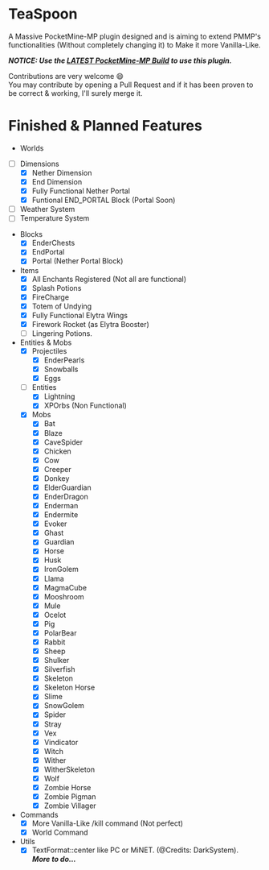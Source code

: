 # TeaSpoon
A Massive PocketMine-MP plugin designed and is aiming to extend PMMP's functionalities (Without completely changing it) to Make it more Vanilla-Like.

***NOTICE: Use the [LATEST PocketMine-MP Build](https://jenkins.pmmp.io/job/PocketMine-MP/lastSuccessfulBuild/artifact/) to use this plugin.***

Contributions are very welcome :smile:<br />You may contribute by opening a Pull Request and if it has been proven to be correct & working, I'll surely merge it.

# Finished & Planned Features
 - Worlds
  - [ ] Dimensions
    - [X] Nether Dimension
    - [X] End Dimension
    - [X] Fully Functional Nether Portal
    - [X] Funtional END_PORTAL Block (Portal Soon)
  - [ ] Weather System
  - [ ] Temperature System
 - Blocks
   - [X] EnderChests
   - [X] EndPortal
   - [X] Portal (Nether Portal Block)
 - Items
   - [X] All Enchants Registered (Not all are functional)
   - [X] Splash Potions
   - [X] FireCharge
   - [X] Totem of Undying
   - [X] Fully Functional Elytra Wings
   - [X] Firework Rocket (as Elytra Booster)
   - [ ] Lingering Potions.
 - Entities & Mobs
   - [X] Projectiles
     - [X] EnderPearls
     - [X] Snowballs
     - [X] Eggs
   - [ ] Entities
     - [X] Lightning
     - [X] XPOrbs (Non Functional)
   - [X] Mobs
     - [X] Bat
     - [X] Blaze
     - [X] CaveSpider
     - [X] Chicken
     - [X] Cow
     - [X] Creeper
     - [X] Donkey
     - [X] ElderGuardian
     - [X] EnderDragon
     - [X] Enderman
     - [X] Endermite
     - [X] Evoker
     - [X] Ghast
     - [X] Guardian
     - [X] Horse
     - [X] Husk
     - [X] IronGolem
     - [X] Llama
     - [X] MagmaCube
     - [X] Mooshroom
     - [X] Mule
     - [X] Ocelot
     - [X] Pig
     - [X] PolarBear
     - [X] Rabbit
     - [X] Sheep
     - [X] Shulker
     - [X] Silverfish
     - [X] Skeleton
     - [X] Skeleton Horse
     - [X] Slime
     - [X] SnowGolem
     - [X] Spider
     - [X] Stray
     - [X] Vex
     - [X] Vindicator
     - [X] Witch
     - [X] Wither
     - [X] WitherSkeleton
     - [X] Wolf
     - [X] Zombie Horse
     - [X] Zombie Pigman
     - [X] Zombie Villager
 - Commands
   - [X] More Vanilla-Like /kill command (Not perfect)
   - [X] World Command
 - Utils
   - [X] TextFormat::center like PC or MiNET. (@Credits: DarkSystem).
<br />***More to do...***
